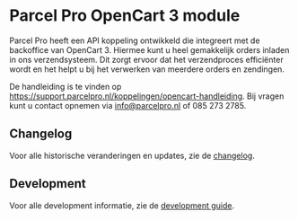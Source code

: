 # Parcel Pro OpenCart 3 module

Parcel Pro heeft een API koppeling ontwikkeld die integreert met de backoffice van OpenCart 3.
Hiermee kunt u heel gemakkelijk orders inladen in ons verzendsysteem.
Dit zorgt ervoor dat het verzendproces efficiënter wordt en het helpt u bij het verwerken van meerdere orders en zendingen.

De handleiding is te vinden op https://support.parcelpro.nl/koppelingen/opencart-handleiding.
Bij vragen kunt u contact opnemen via [info@parcelpro.nl](mailto:info@parcelpro.nl) of 085 273 2785.

## Changelog

Voor alle historische veranderingen en updates, zie de [changelog](CHANGELOG.md).

## Development

Voor alle development informatie, zie de [development guide](DEVELOPMENT.md).
